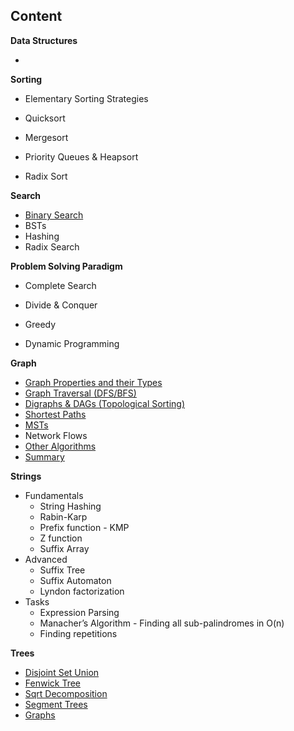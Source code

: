 ## Content

**Data Structures**

* 

**Sorting**

* Elementary Sorting Strategies
* Quicksort

* Mergesort

* Priority Queues & Heapsort

* Radix Sort

**Search**

* [Binary Search](search/binary_search.md)
* BSTs
* Hashing
* Radix Search

**Problem Solving Paradigm**

- Complete Search

- Divide & Conquer

- Greedy

- Dynamic Programming

**Graph**

* [Graph Properties and their Types](graphs/ch1.md)
* [Graph Traversal (DFS/BFS)](graphs/ch2.md)
* [Digraphs & DAGs (Topological Sorting)](graphs/ch3.md)
* [Shortest Paths](graphs/ch4.md)
* [MSTs](graphs/ch5.md)
* Network Flows
* [Other Algorithms](graphs/ch6.md)
* [Summary](graphs/summary.md)

**Strings**

* Fundamentals
  - String Hashing
  - Rabin-Karp
  - Prefix function - KMP
  - Z function
  - Suffix Array
* Advanced
  - Suffix Tree
  - Suffix Automaton
  - Lyndon factorization
* Tasks
  - Expression Parsing
  - Manacher’s Algorithm - Finding all sub-palindromes in O(n)
  - Finding repetitions

**Trees**

* [Disjoint Set Union](https://algo.minetest.in/Data_Structures_library/Trees/Disjoint_set_union/)
* [Fenwick Tree](https://algo.minetest.in/Data_Structures_library/Trees/Fenwick_tree/)
* [Sqrt Decomposition](https://algo.minetest.in/Data_Structures_library/Trees/Sqrt_Decomposition/)
* [Segment Trees](https://algo.minetest.in/Data_Structures_library/Trees/Segment_trees/)
* [Graphs](https://algo.minetest.in/Data_Structures_library/Trees/graphs/)

